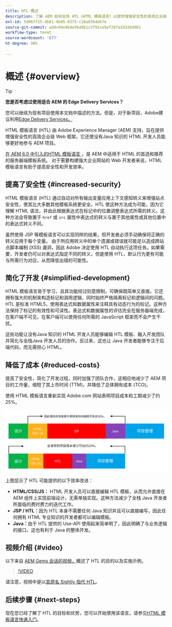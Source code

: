 ```yaml
---
title: HTL 概述
description: 了解 AEM 如何支持 HTL（HTML 模板语言）以提供增强安全性的高效企业级 Web 框架。该框架让没有Java 知识的 HTML 开发人员能够更好地参与 AEM 项目。
exl-id: 5d06ff25-d681-4b95-8375-c28a8364eb7e
source-git-commit: addc69e4b4e56a9b1c5f91ce9af26fa2d326d981
workflow-type: tm+mt
source-wordcount: '677'
ht-degree: 98%

---
```



# 概述 {#overview}

>[!TIP]
>
>**您是否考虑过使用适合 AEM 的 Edge Delivery Services？**
>
>您可以继续为现有项目使用本文档中描述的方法。但是，对于新项目，Adobe建议利用[Edge Delivery Services。](https://experienceleague.adobe.com/zh-hans/docs/experience-manager-cloud-service/content/edge-delivery/overview)

HTML 模板语言 (HTL) 由 Adobe Experience Manager (AEM) 支持，旨在提供增强安全性的高效企业级 Web 框架。它还使没有Java 知识的 HTML 开发人员能够更好地参与 AEM 项目。

[在 AEM 6.0 中引入的HTML 模板语言 ](history.md)，是 AEM 中适用于 HTML 的首选和推荐的服务器端模板系统。 对于需要构建强大企业网站的 Web 开发者来说，HTML 模板语言有助于提高安全性和开发效率。

## 提高了安全性 {#increased-security}

HTML 模板语言 (HTL) 通过自动对所有输出变量应用上下文感知转义来增强站点安全性，使其比大多数其他模板系统更安全。HTL 使这种方法成为可能，因为它理解 HTML 语法，并由此根据表达式在标记中的位置调整表达式所需的转义。这种方法会导致置于 `href` 或 `src` 属性中表达式的转义与置于其他属性或其他位置中的表达式转义不同。

虽然使用 JSP 等模板语言可以实现同样的结果，但开发者必须手动确保将正确的转义应用于每个变量。 由于所应用转义中的单个遗漏或错误就可能足以造成跨站点脚本编制 (XSS) 漏洞，因此 Adobe 决定使用 HTL 自动执行这项任务。如果需要，开发者仍可以对表达式指定不同的转义，但是使用 HTL，默认行为更有可能与所需行为对应，从而降低出错的可能性。

## 简化了开发 {#simplified-development}

HTML 模板语言易于学习，且其功能经过刻意限制，可确保既简单又直接。它还拥有强大的机制来构造标记和调用逻辑，同时始终严格隔离标记和逻辑间的问题。HTL 是标准 HTML5，使用表达式和数据属性来注释具有动态行为的标记。这种方法保持了标记的有效性和可读性。表达式和数据属性的评估完全在服务器端完成，在客户端不可见，在客户端可以使用任何所需的 JavaScript 框架而不会产生干扰。

这些功能让没有Java 知识的 HTML 开发人员能够编辑 HTL 模板、融入开发团队并简化与全栈Java 开发人员的协作。反过来，这也让 Java 开发者能够专注于后端代码，而无需担心 HTML。

## 降低了成本 {#reduced-costs}

提高了安全性，简化了开发过程，同时加强了团队合作，这相应地减少了 AEM 项目的工作量，缩短了其上市时间 (TTM)，并降低了总体拥有成本 (TCO)。

使用 HTML 模板语言重新实现 Adobe.com 网站表明项目成本和工期减少了约 25%。

![效率提高，成本降低](assets/chlimage_1.png)

上图显示了 HTL 可能提供的以下效率改进：

* **HTML/CSS/JS：** HTML 开发人员可以直接编辑 HTL 模板，从而允许直接在 AEM 组件上实现前端设计，无需单独实现。这种方法减少了全栈 Java 开发者所面临的费时费力的迭代工作。
* **JSP / HTL：**&#x200B;因为 HTL 本身不需要任何 Java 知识并且可以直接编写，因此任何拥有 HTML 专业知识的开发者都可以编辑模板。
* **Java：**&#x200B;由于 HTL 提供的 Use-API 使用起来简单明了，因此明确了与业务逻辑的接口，这也有利于 Java 的整体开发。

## 视频介绍 {#video}

以下来自 [AEM Gems 会话的视频，](https://experienceleague.adobe.com/zh-hans/docs/events/experience-manager-gems-recordings/gems2014/aem-introduction-to-htl)概述了 HTL 的目的以及实施示例。

>[!VIDEO](https://video.tv.adobe.com/v/19504/?quality=9)

请注意，视频中是以[其原名 Sightly 指代 HTL](history.md)。

## 后续步骤 {#next-steps}

现在您已经了解了 HTL 的目标和优势，您可以开始使用该语言。请参见[HTML 模板语言快速入门](getting-started.md)。
